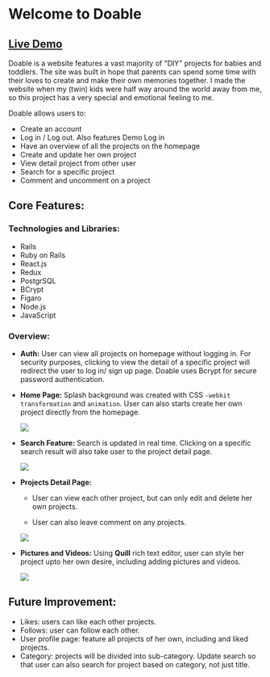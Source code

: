 # Welcome to Doable

## [Live Demo](https://fspdoable.herokuapp.com/#/)

Doable is a website features a vast majority of "DIY" projects for babies and toddlers. The site was built in hope that parents can spend some time with their loves to create and make their own memories together. I made the website when my (twin) kids were half way around the world away from me, so this project has a very special and emotional feeling to me.

Doable allows users to:

  * Create an account
  * Log in / Log out. Also features Demo Log in
  * Have an overview of all the projects on the homepage
  * Create and update her own project
  * View detail project from other user
  * Search for a specific project
  * Comment and uncomment on a project


## Core Features:

### Technologies and Libraries:

  * Rails
  * Ruby on Rails
  * React.js
  * Redux
  * PostgrSQL
  * BCrypt
  * Figaro
  * Node.js
  * JavaScript

 ### Overview:

  * **Auth:** User can view all projects on homepage without logging in. For security purposes, clicking to view the detail of a specific project will redirect the user to log in/ sign up page. Doable uses Bcrypt for secure password authentication.

  * **Home Page:** Splash background was created with CSS `-webkit transformation` and `animation`. User can also starts create her own project directly from the homepage.

    ![](https://github.com/trungvuh/Doable-assest/raw/master/gif/Index.gif)

  * **Search Feature:** Search is updated in real time. Clicking on a specific search result will also take user to the project detail page.

    ![](https://github.com/trungvuh/Doable-assest/raw/master/gif/Search-1.gif)

  * **Projects Detail Page:**

    + User can view each other project, but can only edit and delete her own projects.

    + User can also leave comment on any projects.

    ![](https://github.com/trungvuh/Doable-assest/raw/master/gif/Detail.gif)

  * **Pictures and Videos:** Using **Quill** rich text editor, user can style her project upto her own desire, including adding pictures and videos.

    ![](https://github.com/trungvuh/Doable-assest/raw/master/gif/Detail-2.gif)


## Future Improvement:

  * Likes: users can like each other projects.
  * Follows: user can follow each other.
  * User profile page: feature all projects of her own, including and liked projects.
  * Category: projects will be divided into sub-category. Update search so that user can also search for project based on category, not just title.
